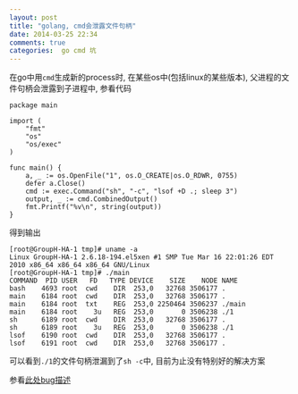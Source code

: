 ```yaml
---
layout: post
title: "golang, cmd会泄露文件句柄"
date: 2014-03-25 22:34
comments: true
categories:  go cmd 坑
---
```


在go中用`cmd`生成新的process时, 在某些os中(包括linux的某些版本), 父进程的文件句柄会泄露到子进程中, 参看代码

    package main
    
    import (
        "fmt"
        "os"
        "os/exec"
    )
    
    func main() {
        a, _ := os.OpenFile("1", os.O_CREATE|os.O_RDWR, 0755)
        defer a.Close()
        cmd := exec.Command("sh", "-c", "lsof +D .; sleep 3")
        output, _ := cmd.CombinedOutput()
        fmt.Printf("%v\n", string(output))
    }

得到输出

    [root@GroupH-HA-1 tmp]# uname -a
    Linux GroupH-HA-1 2.6.18-194.el5xen #1 SMP Tue Mar 16 22:01:26 EDT 2010 x86_64 x86_64 x86_64 GNU/Linux
    [root@GroupH-HA-1 tmp]# ./main
    COMMAND  PID USER   FD   TYPE DEVICE    SIZE    NODE NAME
    bash    4693 root  cwd    DIR  253,0   32768 3506177 .
    main    6184 root  cwd    DIR  253,0   32768 3506177 .
    main    6184 root  txt    REG  253,0 2250464 3506237 ./main
    main    6184 root    3u   REG  253,0       0 3506238 ./1
    sh      6189 root  cwd    DIR  253,0   32768 3506177 .
    sh      6189 root    3u   REG  253,0       0 3506238 ./1
    lsof    6190 root  cwd    DIR  253,0   32768 3506177 .
    lsof    6191 root  cwd    DIR  253,0   32768 3506177 .
    
可以看到`./1`的文件句柄泄漏到了`sh -c`中, 目前为止没有特别好的解决方案

参看[此处bug描述](https://code.google.com/p/go/issues/detail?id=2603)